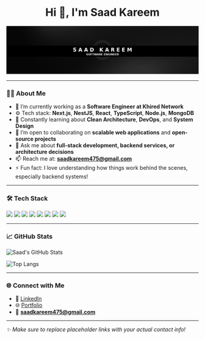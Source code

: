 <h1 align="center">Hi 👋, I'm Saad Kareem</h1>

![image](https://raw.githubusercontent.com/Saad-kareem/Saad-kareem/refs/heads/main/saad_kareem_banner.png)




---

### 👨‍💻 About Me

- 🔭 I’m currently working as a **Software Engineer at Khired Network**
- ⚙️ Tech stack: **Next.js**, **NestJS**, **React**, **TypeScript**, **Node.js**, **MongoDB**
- 🌱 Constantly learning about **Clean Architecture**, **DevOps**, and **System Design**
- 👯 I’m open to collaborating on **scalable web applications** and **open-source projects**
- 💬 Ask me about **full-stack development, backend services, or architecture decisions**
- 📫 Reach me at: **saadkareem475@gmail.com**
- ⚡ Fun fact: I love understanding how things work behind the scenes, especially backend systems!

---

### 🛠️ Tech Stack

<p align="left">
  <img src="https://img.shields.io/badge/Next.js-000?logo=next.js&logoColor=white" />
  <img src="https://img.shields.io/badge/NestJS-E0234E?logo=nestjs&logoColor=white" />
  <img src="https://img.shields.io/badge/TypeScript-007ACC?logo=typescript&logoColor=white" />
  <img src="https://img.shields.io/badge/React-61DAFB?logo=react&logoColor=black" />
  <img src="https://img.shields.io/badge/Node.js-339933?logo=nodedotjs&logoColor=white" />
  <img src="https://img.shields.io/badge/Express-000?logo=express&logoColor=white" />
  <img src="https://img.shields.io/badge/MongoDB-4EA94B?logo=mongodb&logoColor=white" />
  <img src="https://img.shields.io/badge/Git-F05032?logo=git&logoColor=white" />
</p>

---

### 📈 GitHub Stats

![Saad's GitHub Stats](https://github-readme-stats.vercel.app/api?username=Saad-kareem&show_icons=true&theme=tokyonight)

![Top Langs](https://github-readme-stats.vercel.app/api/top-langs/?username=Saad-kareem&layout=compact&theme=tokyonight)

---

### 🌐 Connect with Me

- 💼 [LinkedIn](https://www.linkedin.com/in/saad-karim-88b410260?utm_source=share&utm_campaign=share_via&utm_content=profile&utm_medium=android_app)
- 🌐 [Portfolio](https://your-portfolio.com)
- 📧 **saadkareem475@gmail.com**

---

_✨ Make sure to replace placeholder links with your actual contact info!_

